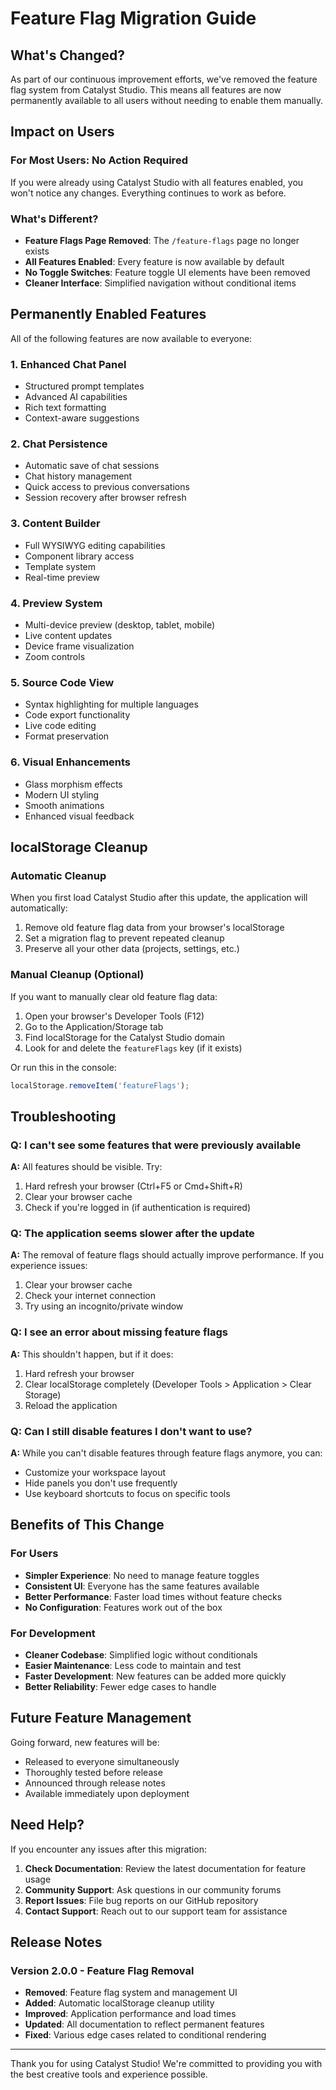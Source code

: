 # Feature Flag Migration Guide

## What's Changed?

As part of our continuous improvement efforts, we've removed the feature flag system from Catalyst Studio. This means all features are now permanently available to all users without needing to enable them manually.

## Impact on Users

### For Most Users: No Action Required
If you were already using Catalyst Studio with all features enabled, you won't notice any changes. Everything continues to work as before.

### What's Different?
- **Feature Flags Page Removed**: The `/feature-flags` page no longer exists
- **All Features Enabled**: Every feature is now available by default
- **No Toggle Switches**: Feature toggle UI elements have been removed
- **Cleaner Interface**: Simplified navigation without conditional items

## Permanently Enabled Features

All of the following features are now available to everyone:

### 1. Enhanced Chat Panel
- Structured prompt templates
- Advanced AI capabilities
- Rich text formatting
- Context-aware suggestions

### 2. Chat Persistence
- Automatic save of chat sessions
- Chat history management
- Quick access to previous conversations
- Session recovery after browser refresh

### 3. Content Builder
- Full WYSIWYG editing capabilities
- Component library access
- Template system
- Real-time preview

### 4. Preview System
- Multi-device preview (desktop, tablet, mobile)
- Live content updates
- Device frame visualization
- Zoom controls

### 5. Source Code View
- Syntax highlighting for multiple languages
- Code export functionality
- Live code editing
- Format preservation

### 6. Visual Enhancements
- Glass morphism effects
- Modern UI styling
- Smooth animations
- Enhanced visual feedback

## localStorage Cleanup

### Automatic Cleanup
When you first load Catalyst Studio after this update, the application will automatically:
1. Remove old feature flag data from your browser's localStorage
2. Set a migration flag to prevent repeated cleanup
3. Preserve all your other data (projects, settings, etc.)

### Manual Cleanup (Optional)
If you want to manually clear old feature flag data:

1. Open your browser's Developer Tools (F12)
2. Go to the Application/Storage tab
3. Find localStorage for the Catalyst Studio domain
4. Look for and delete the `featureFlags` key (if it exists)

Or run this in the console:
```javascript
localStorage.removeItem('featureFlags');
```

## Troubleshooting

### Q: I can't see some features that were previously available
**A:** All features should be visible. Try:
1. Hard refresh your browser (Ctrl+F5 or Cmd+Shift+R)
2. Clear your browser cache
3. Check if you're logged in (if authentication is required)

### Q: The application seems slower after the update
**A:** The removal of feature flags should actually improve performance. If you experience issues:
1. Clear your browser cache
2. Check your internet connection
3. Try using an incognito/private window

### Q: I see an error about missing feature flags
**A:** This shouldn't happen, but if it does:
1. Hard refresh your browser
2. Clear localStorage completely (Developer Tools > Application > Clear Storage)
3. Reload the application

### Q: Can I still disable features I don't want to use?
**A:** While you can't disable features through feature flags anymore, you can:
- Customize your workspace layout
- Hide panels you don't use frequently
- Use keyboard shortcuts to focus on specific tools

## Benefits of This Change

### For Users
- **Simpler Experience**: No need to manage feature toggles
- **Consistent UI**: Everyone has the same features available
- **Better Performance**: Faster load times without feature checks
- **No Configuration**: Features work out of the box

### For Development
- **Cleaner Codebase**: Simplified logic without conditionals
- **Easier Maintenance**: Less code to maintain and test
- **Faster Development**: New features can be added more quickly
- **Better Reliability**: Fewer edge cases to handle

## Future Feature Management

Going forward, new features will be:
- Released to everyone simultaneously
- Thoroughly tested before release
- Announced through release notes
- Available immediately upon deployment

## Need Help?

If you encounter any issues after this migration:

1. **Check Documentation**: Review the latest documentation for feature usage
2. **Community Support**: Ask questions in our community forums
3. **Report Issues**: File bug reports on our GitHub repository
4. **Contact Support**: Reach out to our support team for assistance

## Release Notes

### Version 2.0.0 - Feature Flag Removal
- **Removed**: Feature flag system and management UI
- **Added**: Automatic localStorage cleanup utility
- **Improved**: Application performance and load times
- **Updated**: All documentation to reflect permanent features
- **Fixed**: Various edge cases related to conditional rendering

---

Thank you for using Catalyst Studio! We're committed to providing you with the best creative tools and experience possible.